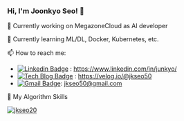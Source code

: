 ### Hi, I'm Joonkyo Seo! 👋
🔭 Currently working on MegazoneCloud as AI developer


🌱 Currently learning ML/DL, Docker, Kubernetes, etc.


📫 How to reach me:

 - [![Linkedin Badge](https://img.shields.io/badge/-LinkedIn-blue?style=flat-square&logo=Linkedin&logoColor=white&link=https://www.linkedin.com/in/junkyo/)](https://www.linkedin.com/in/junkyo/) : https://www.linkedin.com/in/junkyo/ 
 - [![Tech Blog Badge](http://img.shields.io/badge/-Tech%20blog-black?style=flat-square&logo=github&link=https://velog.io/@jkseo50)](https://velog.io/@jkseo50) : https://velog.io/@jkseo50
 - [![Gmail Badge](https://img.shields.io/badge/Gmail-d14836?style=flat-square&logo=Gmail&logoColor=white&link=mailto:jkseo50@gmail.com)](mailto:jkseo50@gmail.com): jkseo50@gmail.com


<!-- 📊 My Github Stats

![Joonkkyo's GitHub stats](https://github-readme-stats.vercel.app/api?username=Joonkkyo&show_icons=true&theme=default) -->


🚀 My Algorithm Skills

[![jkseo20](http://mazassumnida.wtf/api/v2/generate_badge?boj=jkseo20)](https://solved.ac/jkseo20)
